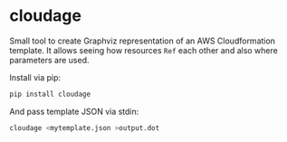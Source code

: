 # cloudage

Small tool to create Graphviz representation of an AWS Cloudformation template.
It allows seeing how resources `Ref` each other and also where parameters are
used.

Install via pip:

```bash
pip install cloudage
```

And pass template JSON via stdin:

```bash
cloudage <mytemplate.json >output.dot
```
